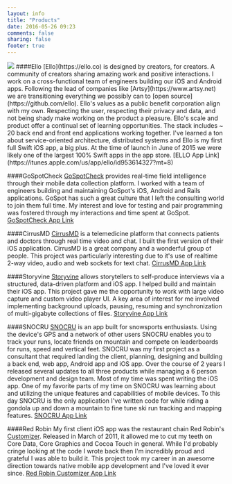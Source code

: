 ```yaml
---
layout: info
title: "Products"
date: 2016-05-26 09:23
comments: false
sharing: false
footer: true
---
```

<img src="{{ site.baseurl }}/assets/products.jpg">
####Ello
[Ello](https://ello.co) is designed by creators, for creators. A community of creators sharing amazing work and positive interactions. I work on a cross-functional team of engineers building our iOS and Android apps. Following the lead of companies like [Artsy](https://www.artsy.net) we are transitioning everything we possibly can to [open source](https://github.com/ello). Ello's values as a public benefit corporation align with my own. Respecting the user, respecting their privacy and data, and not being shady make working on the product a pleasure. Ello's scale and product offer a continual set of learning opportunities. The stack includes ~ 20 back end and front end applications working together. I've learned a ton about service-oriented architecture, distributed systems and Ello is my first full Swift iOS app, a big plus. At the time of launch in June of 2015 we were likely one of the largest 100% Swift apps in the app store. [ELLO App Link](https://itunes.apple.com/us/app/ello/id953614327?mt=8)

####GoSpotCheck
[GoSpotCheck](https://www.gospotcheck.com) provides real-time field intelligence through their mobile data collection platform. I worked with a team of engineers building and maintaining GoSpot's iOS, Android and Rails applications. GoSpot has such a great culture that I left the consulting world to join them full time. My interest and love for testing and pair programming was fostered through my interactions and time spent at GoSpot. [GoSpotCheck App Link](https://itunes.apple.com/us/app/gospotcheck-team/id571011905?mt=8)

####CirrusMD
[CirrusMD](http://cirrusmd.com) is a telemedicine platform that connects patients and doctors through real time video and chat. I built the first version of their iOS application. CirrusMD is a great company and a wonderful group of people. This project was particularly interesting due to it's use of realtime 2-way video, audio and web sockets for text chat. [CirrusMD App Link](https://itunes.apple.com/us/app/cirrusmd/id656950249?mt=8)

####Storyvine
[Storyvine](http://www.storyvine.com) allows storytellers to self-produce interviews via a structured, data-driven platform and iOS app. I helped build and maintain their iOS app. This project gave me the opportunity to work with large video capture and custom video player UI. A key area of interest for me involved implementing background uploads, pausing, resuming and synchronization of multi-gigabyte collections of files. [Storyvine App Link](https://itunes.apple.com/cz/app/spotmade/id719171792?mt=8)

####SNOCRU
[SNOCRU](http://www.snocru.com) is an app built for snowsports enthusiasts. Using the device's GPS and a network of other users SNOCRU enables you to track your runs, locate friends on mountain and compete on leaderboards for runs, speed and vertical feet. SNOCRU was my first project as a consultant that required landing the client, planning, designing and building a back end, web app, Android app and iOS app. Over the course of 2 years I released several updates to all three products while managing a 6 person development and design team. Most of my time was spent writing the iOS app. One of my favorite parts of my time on SNOCRU was learning about and utilizing the unique features and capabilities of mobile devices. To this day SNOCRU is the only application I've written code for while riding a gondola up and down a mountain to fine tune ski run tracking and mapping features. [SNOCRU App Link](https://itunes.apple.com/us/app/snocru-ski-snowboard-tracking/id469299874?mt=8)

####Red Robin
My first client iOS app was the restaurant chain Red Robin's [Customizer](https://itunes.apple.com/us/app/red-robin-customizer/id425269915?mt=8). Released in March of 2011, it allowed me to cut my teeth on Core Data, Core Graphics and Cocoa Touch in general. While I'd probably cringe looking at the code I wrote back then I'm incredibly proud and grateful I was able to build it. This project took my career in an awesome direction towards native mobile app development and I've loved it ever since. [Red Robin Customizer App Link](https://itunes.apple.com/us/app/red-robin-customizer/id425269915?mt=8)